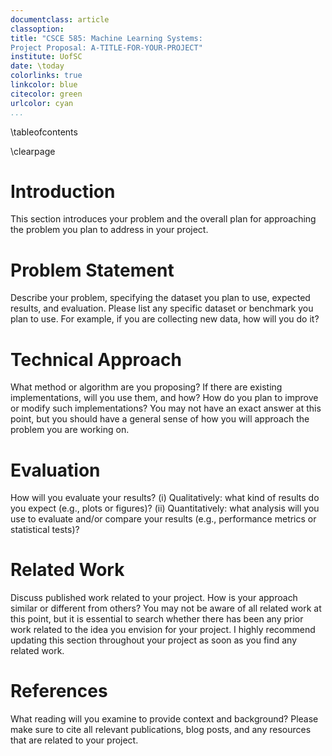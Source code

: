 ```yaml
---
documentclass: article
classoption: 
title: "CSCE 585: Machine Learning Systems: 
Project Proposal: A-TITLE-FOR-YOUR-PROJECT"
institute: UofSC
date: \today
colorlinks: true
linkcolor: blue
citecolor: green
urlcolor: cyan
...
```


\tableofcontents

\clearpage


# Introduction
This section introduces your problem and the overall plan for approaching the problem you plan to address in your project.

# Problem Statement
Describe your problem, specifying the dataset you plan to use, expected results, and evaluation. Please list any specific dataset or benchmark you plan to use. For example, if you are collecting new data, how will you do it?

# Technical Approach
What method or algorithm are you proposing? If there are existing implementations, will you use them, and how? How do you plan to improve or modify such implementations? You may not have an exact answer at this point, but you should have a general sense of how you will approach the problem you are working on.

# Evaluation
How will you evaluate your results? (i) Qualitatively: what kind of results do you expect (e.g., plots or figures)? (ii) Quantitatively: what analysis will you use to evaluate and/or compare your results (e.g., performance metrics or statistical tests)?

# Related Work
Discuss published work related to your project. How is your approach similar or different from others? You may not be aware of all related work at this point, but it is essential to search whether there has been any prior work related to the idea you envision for your project. I highly recommend updating this section throughout your project as soon as you find any related work.

# References
What reading will you examine to provide context and background? Please make sure to cite all relevant publications, blog posts, and any resources that are related to your project. 